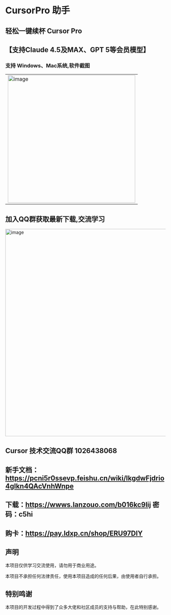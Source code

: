 # CursorPro 助手
## 轻松一键续杯 Cursor Pro
## 【支持Claude 4.5及MAX、GPT 5等会员模型】

  ### 支持 Windows、Mac系统,软件截图
<table>
  <tr>
    <td><img width="400" alt="image" src="" /></td>
  </tr>
</table>

## 加入QQ群获取最新下载,交流学习
<img width="529" height="650" alt="image" src="" />


## Cursor 技术交流QQ群 1026438068

## 新手文档：https://pcni5r0ssevp.feishu.cn/wiki/IkgdwFjdrio4glkn4QAcVnhWnpe

## 下载：https://wwws.lanzouo.com/b016kc9lij 密码：c5hi

## 购卡：https://pay.ldxp.cn/shop/ERU97DIY

## 声明

本项目仅供学习交流使用，请勿用于商业用途。

本项目不承担任何法律责任，使用本项目造成的任何后果，由使用者自行承担。

## 特别鸣谢

本项目的开发过程中得到了众多大佬和社区成员的支持与帮助，在此特别感谢。
